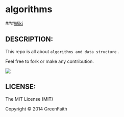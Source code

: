 algorithms
============

###[Wiki](https://github.com/GreenFaith/algorithms.go/wiki)

## DESCRIPTION:

This repo is all about `algorithms and data structure` .   
   
Feel free to fork or make any contribution.
   
   
![](http://media-cache-ec0.pinimg.com/736x/11/09/78/11097867a0e6c772c36285d97d94623b.jpg)   

## LICENSE:

The MIT License (MIT)

Copyright &copy; 2014 GreenFaith








